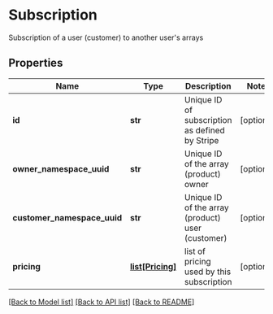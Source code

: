 # Subscription

Subscription of a user (customer) to another user's arrays
## Properties
Name | Type | Description | Notes
------------ | ------------- | ------------- | -------------
**id** | **str** | Unique ID of subscription as defined by Stripe | [optional] 
**owner_namespace_uuid** | **str** | Unique ID of the array (product) owner | [optional] 
**customer_namespace_uuid** | **str** | Unique ID of the array (product) user (customer) | [optional] 
**pricing** | [**list[Pricing]**](Pricing.md) | list of pricing used by this subscription | [optional] 

[[Back to Model list]](../README.md#documentation-for-models) [[Back to API list]](../README.md#documentation-for-api-endpoints) [[Back to README]](../README.md)


